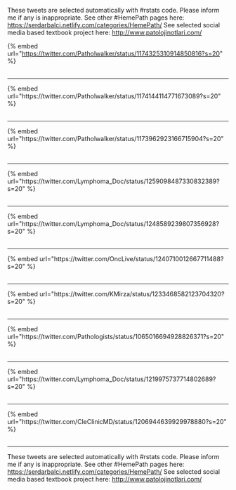 

These tweets are selected automatically with #rstats code. Please inform me if any is inappropriate.
See other #HemePath pages here: https://serdarbalci.netlify.com/categories/HemePath/ 
See selected social media based textbook project here: http://www.patolojinotlari.com/

{% embed url="https://twitter.com/Patholwalker/status/1174325310914850816?s=20" %}<br>
<br>
<hr>
{% embed url="https://twitter.com/Patholwalker/status/1174144114771673089?s=20" %}<br>
<br>
<hr>
{% embed url="https://twitter.com/Patholwalker/status/1173962923166715904?s=20" %}<br>
<br>
<hr>
{% embed url="https://twitter.com/Lymphoma_Doc/status/1259098487330832389?s=20" %}<br>
<br>
<hr>
{% embed url="https://twitter.com/Lymphoma_Doc/status/1248589239807356928?s=20" %}<br>
<br>
<hr>
{% embed url="https://twitter.com/OncLive/status/1240710012667711488?s=20" %}<br>
<br>
<hr>
{% embed url="https://twitter.com/KMirza/status/1233468582123704320?s=20" %}<br>
<br>
<hr>
{% embed url="https://twitter.com/Pathologists/status/1065016694928826371?s=20" %}<br>
<br>
<hr>
{% embed url="https://twitter.com/Lymphoma_Doc/status/1219975737714802689?s=20" %}<br>
<br>
<hr>
{% embed url="https://twitter.com/CleClinicMD/status/1206944639929978880?s=20" %}<br>
<br>
<hr>


These tweets are selected automatically with #rstats code. Please inform me if any is inappropriate.
See other #HemePath pages here: https://serdarbalci.netlify.com/categories/HemePath/ 
See selected social media based textbook project here: http://www.patolojinotlari.com/
